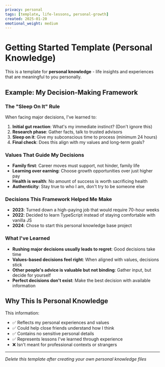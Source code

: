 ```yaml
---
privacy: personal
tags: [template, life-lessons, personal-growth]
created: 2025-01-20
emotional_weight: medium
---
```


# Getting Started Template (Personal Knowledge)

This is a template for **personal knowledge** - life insights and experiences that are meaningful to you personally.

## Example: My Decision-Making Framework

### The "Sleep On It" Rule
When facing major decisions, I've learned to:

1. **Initial gut reaction**: What's my immediate instinct? (Don't ignore this)
2. **Research phase**: Gather facts, talk to trusted advisors  
3. **Sleep on it**: Give my subconscious time to process (minimum 24 hours)
4. **Final check**: Does this align with my values and long-term goals?

### Values That Guide My Decisions
- **Family first**: Career moves must support, not hinder, family life
- **Learning over earning**: Choose growth opportunities over just higher pay
- **Health is wealth**: No amount of success is worth sacrificing health
- **Authenticity**: Stay true to who I am, don't try to be someone else

### Decisions This Framework Helped Me Make
- **2023**: Turned down a high-paying job that would require 70-hour weeks
- **2022**: Decided to learn TypeScript instead of staying comfortable with vanilla JS  
- **2024**: Chose to start this personal knowledge base project

### What I've Learned
- **Rushing major decisions usually leads to regret**: Good decisions take time
- **Values-based decisions feel right**: When aligned with values, decisions stick
- **Other people's advice is valuable but not binding**: Gather input, but decide for yourself
- **Perfect decisions don't exist**: Make the best decision with available information

## Why This Is Personal Knowledge

This information:
- ✅ Reflects my personal experiences and values
- ✅ Could help close friends understand how I think
- ✅ Contains no sensitive personal details
- ✅ Represents lessons I've learned through experience
- ❌ Isn't meant for professional contexts or strangers

---

*Delete this template after creating your own personal knowledge files*